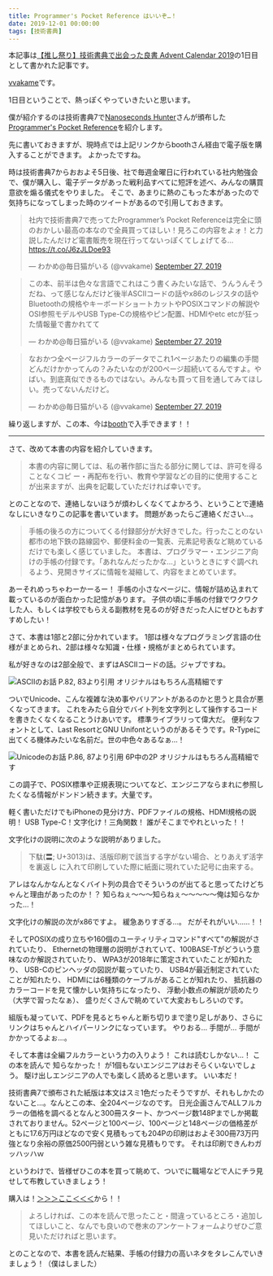 ```yaml
---
title: Programmer's Pocket Reference はいいぞ…！
date: 2019-12-01 00:00:00
tags: [技術書典]
---
```


本記事は[【推し祭り】技術書典で出会った良書 Advent Calendar 2019](https://adventar.org/calendars/4224)の1日目として書かれた記事です。

[vvakame](https://twitter.com/vvakame)です。

1日目ということで、熱っぽくやっていきたいと思います。

僕が紹介するのは技術書典7で[Nanoseconds Hunter](https://techbookfest.org/event/tbf07/circle/5720313589399552)さんが頒布した[Programmer's Pocket Reference](https://booth.pm/ja/items/1583656)を紹介します。

先に書いておきますが、現時点では上記リンクからboothさん経由で電子版を購入することができます。
よかったですね。

時は技術書典7からおおよそ5日後、社で毎週金曜日に行われている社内勉強会で、僕が購入し、電子データがあった戦利品すべてに短評を述べ、みんなの購買意欲を煽る儀式をやりました。
そこで、あまりに熱のこもった本があったので気持ちになってしまった時のツイートがあるので引用しておきます。

<blockquote class="twitter-tweet" data-conversation="none"><p lang="ja" dir="ltr">社内で技術書典7で売ってたProgrammer’s Pocket Referenceは完全に頭のおかしい最高の本なので全員買ってほしい！見ろこの内容をよォ！と力説したんだけど電書販売を現在行ってないっぽくてしょげてる… <a href="https://t.co/J6zJLDoe93">https://t.co/J6zJLDoe93</a></p>&mdash; わかめ@毎日猫がいる (@vvakame) <a href="https://twitter.com/vvakame/status/1177492692235735042?ref_src=twsrc%5Etfw">September 27, 2019</a></blockquote> <script async src="https://platform.twitter.com/widgets.js" charset="utf-8"></script>

<blockquote class="twitter-tweet" data-conversation="none"><p lang="ja" dir="ltr">この本、前半は色々な言語でこれはこう書くみたいな話で、うんうんそうだね、って感じなんだけど後半ASCIIコードの話やx86のレジスタの話やBluetoothの規格やキーボードショートカットやPOSIXコマンドの解説やOSI参照モデルやUSB Type-Cの規格やピン配置、HDMIやetc etcが狂った情報量で書かれてて</p>&mdash; わかめ@毎日猫がいる (@vvakame) <a href="https://twitter.com/vvakame/status/1177496181376598016?ref_src=twsrc%5Etfw">September 27, 2019</a></blockquote> <script async src="https://platform.twitter.com/widgets.js" charset="utf-8"></script>

<blockquote class="twitter-tweet" data-conversation="none"><p lang="ja" dir="ltr">なおかつ全ページフルカラーのデータでこれ1ページあたりの編集の手間どんだけかかってんの？みたいなのが200ページ超続いてるんですよ。やばい。到底真似できるものではない。みんなも買って目を通してみてほしい。売ってないんだけど。</p>&mdash; わかめ@毎日猫がいる (@vvakame) <a href="https://twitter.com/vvakame/status/1177496182458732547?ref_src=twsrc%5Etfw">September 27, 2019</a></blockquote> <script async src="https://platform.twitter.com/widgets.js" charset="utf-8"></script>

繰り返しますが、この本、今は[booth](https://booth.pm/ja/items/1583656)で入手できます！！

---

さて、改めて本書の内容を紹介していきます。

> 本書の内容に関しては、私の著作部に当たる部分に関しては、許可を得ることなくコピ ー・再配布を行い、教育や学習などの目的に使用することが出来ますが、出典を記載していただければ幸いです。

とのことなので、連絡しないほうが煩わしくなくてよかろう、ということで連絡なしにいきなりこの記事を書いています。
問題があったらご連絡ください…。

> 手帳の後ろの方についてくる付録部分が大好きでした。行ったことのない都市の地下鉄の路線図や、郵便料金の一覧表、元素記号表など眺めているだけでも楽しく感じていました。
> 本書は、プログラマー・エンジニア向けの手帳の付録です。「あれなんだったかな...」というときにすぐ調べれるよう、見開きサイズに情報を凝縮して、内容をまとめています。

あーそれめっちゃわーかーるー！
手帳の小さなページに、情報が詰め込まれて載っているのが面白かった記憶があります。
子供の頃に手帳の付録でワクワクした人、もしくは学校でもらえる副教材を見るのが好きだった人にぜひともおすすめしたい！


さて、本書は1部と2部に分かれています。
1部は様々なプログラミング言語の仕様がまとめられ、2部は様々な知識・仕様・規格がまとめられています。

私が好きなのは2部全般で、まずはASCIIコードの話。ジャブですね。

![ASCIIのお話 P.82, 83より引用 オリジナルはもちろん高精細です](/images/2019-12-01-tbf-advent/PPR-082-083.png)

ついでUnicode、こんな複雑な決め事やバリアントがあるのかと思うと具合が悪くなってきます。
これをみたら自分でバイト列を文字列として操作するコードを書きたくなくなることうけあいです。
標準ライブラリって偉大だ。
便利なフォントとして、Last ResortとGNU Unifontというのがあるそうです。R-Typeに出てくる機体みたいな名前だ。世の中色々あるなぁ…！

![Unicodeのお話 P.86, 87より引用 6P中の2P オリジナルはもちろん高精細です](/images/2019-12-01-tbf-advent/PPR-086-087.png)

この調子で、POSIX標準や正規表現についてなど、エンジニアならまれに参照したくなる情報がドンドン続きます。大量です。

軽く書いただけでもiPhoneの見分け方、PDFファイルの規格、HDMI規格の説明！
USB Type-C！文字化け！三角関数！
誰がそこまでやれといった！！

文字化けの説明に次のような説明がありました。

> 下駄(〓; U+3013)は、活版印刷で該当する字がない場合、とりあえず活字を裏返し に入れて印刷していた際に紙面に現れていた記号に由来する。

アレはなんかなんとなくバイト列の具合でそういうのが出てると思ってたけどちゃんと理由があったのか！？
知らねぇ〜〜〜知らねぇ〜〜〜〜〜俺は知らなかった…！

文字化けの解説の次がx86ですよ。
緩急ありすぎる…。
だがそれがいい……！！

そしてPOSIXの成り立ちや160個のユーティリティコマンド"すべて"の解説がされていたり、
Ethernetの物理層の説明がされていて、100BASE-Tがどういう意味なのか解説されていたり、
WPA3が2018年に策定されていたことが知れたり、
USB-Cのピンヘッダの図説が載っていたり、
USB4が最近制定されていたことが知れたり、
HDMIには6種類のケーブルがあることが知れたり、
抵抗器のカラーコードを見て懐かしい気持ちになったり、
浮動小数点の解説が読めたり（大学で習ったなぁ）、
盛りだくさんで眺めていて大変おもしろいのです。

組版も凝っていて、PDFを見るとちゃんと断ち切りまで塗り足しがあり、さらにリンクはちゃんとハイパーリンクになっています。
やりおる… 手間が… 手間がかかってるよぉ…。

そして本書は全編フルカラーという力の入りよう！
これは読むしかない…！
この本を読んで 知らなかった！ が1個もないエンジニアはおそらくいないでしょう。
駆け出しエンジニアの人でも楽しく読めると思います。
いい本だ！

技術書典7で頒布された紙版は本文はスミ1色だったそうですが、それもしかたのないこと…。なんとこの本、全204ページなのです。
日光企画さんでALLフルカラーの価格を調べるとなんと300冊スタート、かつページ数148Pまでしか掲載されておりません。52ページと100ページ、100ページと148ページの価格差がともに17.6万円ほどなので安く見積もっても204Pの印刷はおよそ300冊73万円強となり余裕の原価2500円弱という雑な見積もりです。
それは印刷できんわガッハッハｗ


というわけで、皆様ぜひこの本を買って眺めて、ついでに職場などで人にチラ見せして布教していきましょう！

購入は！[＞＞＞ここ＜＜＜](https://booth.pm/ja/items/1583656)から！！

> よろしければ、この本を読んで思ったこと・間違っているところ・追加してほしいこと、なんでも良いので巻末のアンケートフォームよりぜひご意見いただければと思います。

とのことなので、本書を読んだ結果、手帳の付録力の高いネタをタレこんでいきましょう！（僕はしました）
